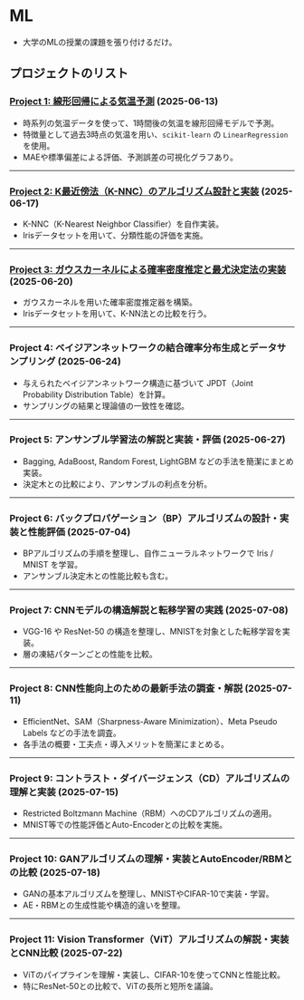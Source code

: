 # ML
* 大学のMLの授業の課題を張り付けるだけ。

## プロジェクトのリスト

### [Project 1: 線形回帰による気温予測](https://github.com/awaki-k/ML/tree/main/proj1) (2025-06-13)
- 時系列の気温データを使って、1時間後の気温を線形回帰モデルで予測。
- 特徴量として過去3時点の気温を用い、`scikit-learn` の `LinearRegression` を使用。
- MAEや標準偏差による評価、予測誤差の可視化グラフあり。

---

### [Project 2: K最近傍法（K-NNC）のアルゴリズム設計と実装](https://github.com/awaki-k/ML/tree/main/proj2) (2025-06-17)
- K-NNC（K-Nearest Neighbor Classifier）を自作実装。
- Irisデータセットを用いて、分類性能の評価を実施。

---

### [Project 3: ガウスカーネルによる確率密度推定と最尤決定法の実装](https://github.com/awaki-k/ML/tree/main/proj3) (2025-06-20)
- ガウスカーネルを用いた確率密度推定器を構築。
- Irisデータセットを用いて、K-NN法との比較を行う。

---

### Project 4: ベイジアンネットワークの結合確率分布生成とデータサンプリング (2025-06-24)
- 与えられたベイジアンネットワーク構造に基づいて JPDT（Joint Probability Distribution Table）を計算。
- サンプリングの結果と理論値の一致性を確認。

---

### Project 5: アンサンブル学習法の解説と実装・評価 (2025-06-27)
- Bagging, AdaBoost, Random Forest, LightGBM などの手法を簡潔にまとめ実装。
- 決定木との比較により、アンサンブルの利点を分析。

---

### Project 6: バックプロパゲーション（BP）アルゴリズムの設計・実装と性能評価 (2025-07-04)
- BPアルゴリズムの手順を整理し、自作ニューラルネットワークで Iris / MNIST を学習。
- アンサンブル決定木との性能比較も含む。

---

### Project 7: CNNモデルの構造解説と転移学習の実践 (2025-07-08)
- VGG-16 や ResNet-50 の構造を整理し、MNISTを対象とした転移学習を実装。
- 層の凍結パターンごとの性能を比較。

---

### Project 8: CNN性能向上のための最新手法の調査・解説 (2025-07-11)
- EfficientNet、SAM（Sharpness-Aware Minimization）、Meta Pseudo Labels などの手法を調査。
- 各手法の概要・工夫点・導入メリットを簡潔にまとめる。

---

### Project 9: コントラスト・ダイバージェンス（CD）アルゴリズムの理解と実装 (2025-07-15)
- Restricted Boltzmann Machine（RBM）へのCDアルゴリズムの適用。
- MNIST等での性能評価とAuto-Encoderとの比較を実施。

---

### Project 10: GANアルゴリズムの理解・実装とAutoEncoder/RBMとの比較 (2025-07-18)
- GANの基本アルゴリズムを整理し、MNISTやCIFAR-10で実装・学習。
- AE・RBMとの生成性能や構造的違いを整理。

---

### Project 11: Vision Transformer（ViT）アルゴリズムの解説・実装とCNN比較 (2025-07-22)
- ViTのパイプラインを理解・実装し、CIFAR-10を使ってCNNと性能比較。
- 特にResNet-50との比較で、ViTの長所と短所を議論。
